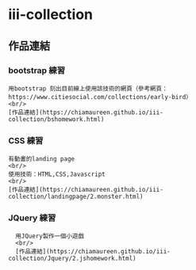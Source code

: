 # iii-collection


## 作品連結
### bootstrap 練習
    用bootstrap 刻出目前線上使用該技術的網頁（參考網頁：https://www.citiesocial.com/collections/early-bird）
    <br/>
    [作品連結](https://chiamaureen.github.io/iii-collection/bshomework.html)
  
  
### CSS 練習
    有動畫的landing page
    <br/>
    使用技術：HTML,CSS,Javascript
    <br/>
    [作品連結](https://chiamaureen.github.io/iii-collection/landingpage/2.monster.html)

### JQuery 練習
      用JQuery製作一個小遊戲
      <br/>
      [作品連結](https://chiamaureen.github.io/iii-collection/Jquery/2.jshomework.html)
